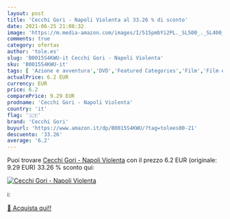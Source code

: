 ```yaml
---
layout: post
title: 'Cecchi Gori - Napoli Violenta al 33.26 % di sconto'
date: 2021-06-25 21:08:32
image: 'https://m.media-amazon.com/images/I/515pmbYi2PL._SL500_._SL400_.jpg'
comments: true
category: ofertas
author: 'tole.es'
slug: 'B0015S4KWU-it Cecchi Gori - Napoli Violenta'
sku: 'B0015S4KWU-it'
tags: [ 'Azione e avventura','DVD','Featured Categories','Film','Film e TV','Thriller','cecchi gori', ]
actualPrice: 6.2 EUR
currency: EUR
price: 6.2
comparePrice: 9.29 EUR
prodname: 'Cecchi Gori - Napoli Violenta'
country: 'it'
flag: '🇮🇹'
brand: 'Cecchi Gori'
buyurl: 'https://www.amazon.it/dp/B0015S4KWU/?tag=tolees00-21'
descuento: '33.26'
average: '6.2'
---
```


Puoi trovare [Cecchi Gori - Napoli Violenta](https://www.amazon.it/dp/B0015S4KWU/?tag=tolees00-21) con il prezzo 6.2 EUR (originale: 9.29 EUR) 33.26 % sconto qui:

[![Cecchi Gori - Napoli Violenta](https://m.media-amazon.com/images/I/515pmbYi2PL._SL500_._SL400_.jpg)](https://www.amazon.it/dp/B0015S4KWU/?tag=tolees00-21)

ℹ️:


[🛒 Acquista qui!!](https://www.amazon.it/dp/B0015S4KWU/?tag=tolees00-21)
